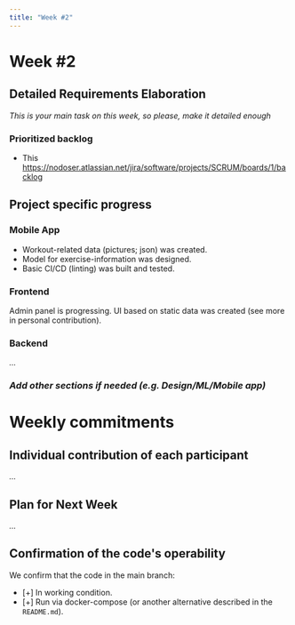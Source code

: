 ```yaml
---
title: "Week #2"
---
```


# **Week #2**

## Detailed Requirements Elaboration

*This is your main task on this week, so please, make it detailed enough*

### Prioritized backlog

- This 
https://nodoser.atlassian.net/jira/software/projects/SCRUM/boards/1/backlog

## Project specific progress

### Mobile App

- Workout-related data (pictures; json) was created.
- Model for exercise-information was designed. 
- Basic CI/CD (linting) was built and tested. 

### Frontend

Admin panel is progressing.
UI based on static data was created (see more in personal contribution).

### Backend

*...*

### *Add other sections if needed (e.g. Design/ML/Mobile app)*


# Weekly commitments

## Individual contribution of each participant

*...*

## Plan for Next Week

*...*

## Confirmation of the code's operability

We confirm that the code in the main branch:
- [+] In working condition.
- [+] Run via docker-compose (or another alternative described in the `README.md`).